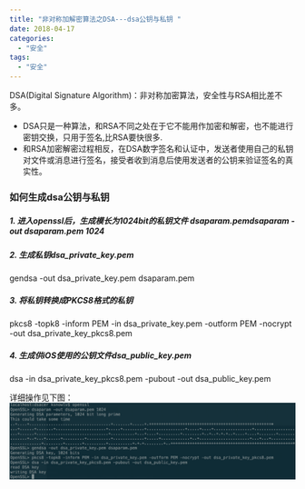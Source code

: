 ```yaml
---
title: "非对称加解密算法之DSA---dsa公钥与私钥 "
date: 2018-04-17
categories:
  - "安全"
tags:
  - "安全"
---
```

<!--more-->

DSA(Digital Signature Algorithm)：非对称加密算法，安全性与RSA相比差不多。
<!--more-->
  *  DSA只是一种算法，和RSA不同之处在于它不能用作加密和解密，也不能进行密钥交换，只用于签名,比RSA要快很多.
  *  和RSA加密解密过程相反，在DSA数字签名和认证中，发送者使用自己的私钥对文件或消息进行签名，接受者收到消息后使用发送者的公钥来验证签名的真实性。

  
### 如何生成dsa公钥与私钥 
##### 1. 进入openssl后，生成模长为1024bit的私钥文件 dsaparam.pemdsaparam -out dsaparam.pem 1024

##### 2. 生成私钥dsa_private_key.pem
gendsa -out dsa_private_key.pem dsaparam.pem

##### 3. 将私钥转换成PKCS8格式的私钥
pkcs8 -topk8 -inform PEM -in dsa_private_key.pem -outform PEM -nocrypt -out dsa_private_key_pkcs8.pem

##### 4. 生成供iOS使用的公钥文件dsa_public_key.pem
dsa -in dsa_private_key_pkcs8.pem -pubout -out dsa_public_key.pem

详细操作见下图：
![image](/images/post/2018-04-18-fei-dui-cheng-jia-jie-mi-suan-fa-zhi-dsa-zhi-yi/1.png) 